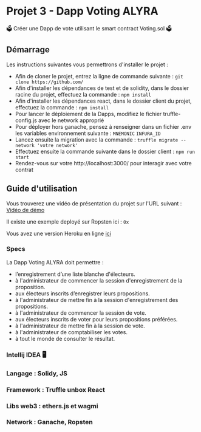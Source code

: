 # Projet 3 - Dapp Voting ALYRA

🗳️ Créer une Dapp de vote utilisant le smart contract Voting.sol 🗳️

## Démarrage

Les instructions suivantes vous permettrons d'installer le projet :

- Afin de cloner le projet, entrez la ligne de commande suivante :
  ```git clone https://github.com/```
- Afin d'installer les dépendances de test et de solidity, dans le dossier racine du projet, effectuez la commande :
  ```npm install ```
- Afin d'installer les dépendances react, dans le dossier client du projet, effectuez la commande :
  ```npm install```
- Pour lancer le déploiement de la Dapps, modifiez le fichier truffle-config.js avec le network approprié
- Pour déployer hors ganache, pensez à renseigner dans un fichier .env les variables environnement suivante :
  ```MNEMONIC```
  ```INFURA_ID```
- Lancez ensuite la migration avec la commande :
  ```truffle migrate --network 'votre network'```
- Effectuez ensuite la commande suivante dans le dossier client :
  ```npm run start```
- Rendez-vous sur votre http://localhost:3000/ pour interagir avec votre contrat

## Guide d'utilisation

Vous trouverez une vidéo de présentation du projet sur l'URL suivant : [Vidéo de démo](https://www.youtube.com/watch?v=)

Il existe une exemple deployé sur Ropsten ici :
```0x```

Vous avez une version Heroku en ligne [ici](https://voting-dapps-v1.herokuapp.com/)

### Specs

La Dapp Voting ALYRA doit permettre :

- l’enregistrement d’une liste blanche d'électeurs.
- à l'administrateur de commencer la session d'enregistrement de la proposition.
- aux électeurs inscrits d’enregistrer leurs propositions.
- à l'administrateur de mettre fin à la session d'enregistrement des propositions.
- à l'administrateur de commencer la session de vote.
- aux électeurs inscrits de voter pour leurs propositions préférées.
- à l'administrateur de mettre fin à la session de vote.
- à l'administrateur de comptabiliser les votes.
- à tout le monde de consulter le résultat.

### Intellij IDEA 🖥️

### Langage : Solidy, JS

### Framework : Truffle unbox React

### Libs web3  : ethers.js et wagmi

### Network : Ganache, Ropsten
